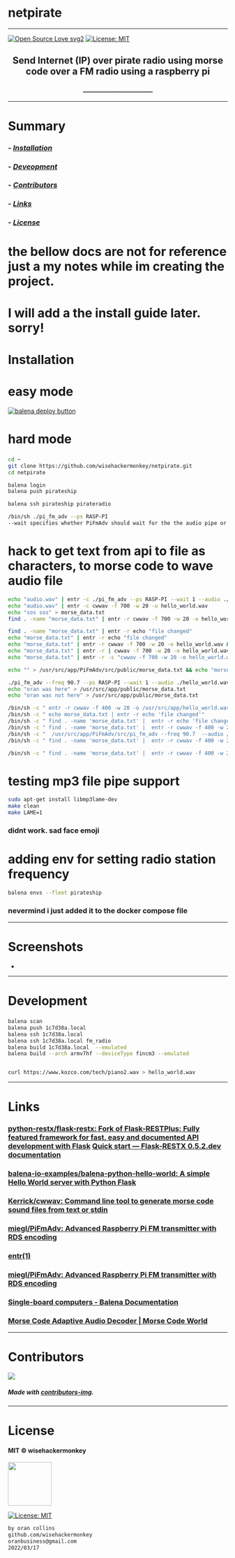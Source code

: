 # netpirate
----
[![Open Source Love svg2](https://badges.frapsoft.com/os/v2/open-source.svg?v=103)](https://github.com/ellerbrock/open-source-badges/)
[![License: MIT](https://img.shields.io/badge/License-MIT-yellow.svg)](https://opensource.org/licenses/MIT)


<!-- <img src="NNNNNNNNNNNNN" width="400"> -->


<h2 align="center">Send Internet (IP) over pirate radio using morse code over a FM radio using a raspberry pi</h2>

<h4 align="center">________________________</h4>

---


# Summary
### -  *[Installation](#Installation)*
### -  *[Deveopment](#For-developers)*
### -  *[Contributors](#Contributors)*
### -  *[Links](#Links)*
### -  *[License](#License)*









# the bellow docs are not for reference just a my notes while im creating the project.
# I will add a the install guide later. sorry! 



 
# Installation
# easy mode
[![balena deploy button](https://www.balena.io/deploy.svg)](https://dashboard.balena-cloud.com/deploy?repoUrl=https://github.com/wisehackermonkey/netpirate&defaultDeviceType=raspberrypi4-64)
# hard mode
### 
```bash
cd ~
git clone https://github.com/wisehackermonkey/netpirate.git
cd netpirate

balena login
balena push pirateship

balena ssh pirateship pirateradio

/bin/sh ./pi_fm_adv --ps RASP-PI
--wait specifies whether PiFmAdv should wait for the the audio pipe or terminate as soon as there is no audio. It's set to 1 by default.
```


# hack to get text from api to file as characters, to morse code to wave audio file
```bash
echo "audio.wav" | entr -c ./pi_fm_adv --ps RASP-PI --wait 1 --audio ./audio.wav
echo "audio.wav" | entr -c cwwav -f 700 -w 20 -o hello_world.wav
echo "sos sos" > morse_data.txt
find . -name "morse_data.txt" | entr -r cwwav -f 700 -w 20 -o hello_world.wav morse_data.txt

find . -name "morse_data.txt" | entr -r echo "file changed"
echo "morse_data.txt" | entr -r echo "file changed"
echo "morse_data.txt" | entr -r cwwav -f 700 -w 20 -o hello_world.wav && echo "file changed"
echo "morse_data.txt" | entr -r | cwwav -f 700 -w 20 -o hello_world.wav && echo "file changed"
echo "morse_data.txt" | entr -r -s "cwwav -f 700 -w 20 -o hello_world.wav ./morse_data.txt"

echo "" > /usr/src/app/PiFmAdv/src/public/morse_data.txt && echo "morse_data.txt" | entr -r -s "cwwav -f 700 -w 20 -o hello_world.wav ./morse_data.txt"

./pi_fm_adv --freq 90.7 --ps RASP-PI --wait 1 --audio ./hello_world.wav 
echo "oran was here" > /usr/src/app/public/morse_data.txt
echo "oran was not here" > /usr/src/app/public/morse_data.txt

/bin/sh -c " entr -r cwwav -f 400 -w 20 -o /usr/src/app/hello_world.wav /usr/src/app/PiFmAdv/src/public/morse_data.txt &&   ./pi_fm_adv --freq 90.7  --audio /usr/src/app/hello_world.wav"
/bin/sh -c " echo morse_data.txt | entr -r echo 'file changed'"
/bin/sh -c " find . -name 'morse_data.txt' |  entr -r echo 'file changed'"
/bin/sh -c " find . -name 'morse_data.txt' |  entr -r cwwav -f 400 -w 20 -o /usr/src/app/hello_world.wav /usr/src/app/PiFmAdv/src/public/morse_data.txt &&    /usr/src/app/PiFmAdv/src/pi_fm_adv --freq 90.7  --audio /usr/src/app/hello_world.wav"
/bin/sh -c "  /usr/src/app/PiFmAdv/src/pi_fm_adv --freq 90.7  --audio /usr/src/app/hello_world.wav"
/bin/sh -c " find . -name 'morse_data.txt' |  entr -r cwwav -f 400 -w 20 -o /usr/src/app/PiFmAdv/src/public/hello_world.wav /usr/src/app/PiFmAdv/src/public/morse_data.txt"

/bin/sh -c " find . -name 'morse_data.txt' |  entr -r cwwav -f 400 -w 20 -o /usr/src/app/PiFmAdv/src/public/hello_world.wav /usr/src/app/PiFmAdv/src/public/morse_data.txt &   /usr/src/app/PiFmAdv/src/pi_fm_adv --freq 90.7  --audio /usr/src/app/PiFmAdv/src/public/hello_world.wav"
```

# testing mp3 file pipe support
```bash
sudo apt-get install libmp3lame-dev
make clean 
make LAME=1
```
### didnt work. sad face emoji

# adding env for setting radio station frequency 
```bash
balena envs --fleet pirateship

```
### nevermind i just added it to the docker compose file





 -----------------
# Screenshots
- <!-- <img src="NNNNNNNNNNNNN" width="400"> -->














-----------------
# Development
### 
```bash
balena scan
balena push 1c7d38a.local
balena ssh 1c7d38a.local 
balena ssh 1c7d38a.local fm_radio
balena build 1c7d38a.local  --emulated
balena build --arch armv7hf --deviceType fincm3 --emulated


curl https://www.kozco.com/tech/piano2.wav > hello_world.wav
```












 
---
# Links
### [python-restx/flask-restx: Fork of Flask-RESTPlus: Fully featured framework for fast, easy and documented API development with Flask](https://github.com/python-restx/flask-restx) [Quick start — Flask-RESTX 0.5.2.dev documentation](https://flask-restx.readthedocs.io/en/latest/quickstart.html#a-minimal-api)
### [balena-io-examples/balena-python-hello-world: A simple Hello World server with Python Flask](https://github.com/balena-io-examples/balena-python-hello-world)
### [Kerrick/cwwav: Command line tool to generate morse code sound files from text or stdin](https://github.com/Kerrick/cwwav)
###  [miegl/PiFmAdv: Advanced Raspberry Pi FM transmitter with RDS encoding](https://github.com/miegl/PiFmAdv)
### [entr(1)](http://eradman.com/entrproject/)
### [miegl/PiFmAdv: Advanced Raspberry Pi FM transmitter with RDS encoding](https://github.com/miegl/PiFmAdv)
### [Single-board computers - Balena Documentation](https://www.balena.io/docs/reference/hardware/devices/)
### [Morse Code Adaptive Audio Decoder | Morse Code World](https://morsecode.world/international/decoder/audio-decoder-adaptive.html)










 -----------------
# Contributors

[![](https://contrib.rocks/image?repo=wisehackermonkey/netpirate)](https://github.com/wisehackermonkey/netpirate/graphs/contributors)

##### Made with [contributors-img](https://contrib.rocks).

-----------------


# License

#### MIT © wisehackermonkey
<img src="osi-logo.png" width="100">

[![License: MIT](https://img.shields.io/badge/License-MIT-yellow.svg)](https://opensource.org/licenses/MIT)
```bash
by oran collins
github.com/wisehackermonkey
oranbusiness@gmail.com
2022/03/17
```
<!-- 

# Docker
### Build
```bash
cd ~
git clone https://github.com/wisehackermonkey/netpirate.git
cd netpirate
docker build -t wisehackermonkey/netpirate:latest .  
```
### Run
```bash
docker run -it --rm --name wisehackermonkey/netpirate:latest  
```
### Docker-compose
```bash
docker-compose build
docker-compose up 
```
# Publish Docker Image
```bash
docker build -t wisehackermonkey/netpirate:latest .
docker login
docker push wisehackermonkey/netpirate:latest
```
# Deploy on netlify
```
npm install netlify-cli -g
netlify login
netlify deploy
netlify deploy --prod
```
-->